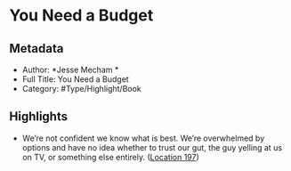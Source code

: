 # You Need a Budget

## Metadata

* Author: *Jesse Mecham *
* Full Title: You Need a Budget
* Category: #Type/Highlight/Book

## Highlights

* We’re not confident we know what is best. We’re overwhelmed by options and have no idea whether to trust our gut, the guy yelling at us on TV, or something else entirely. ([Location 197](https://readwise.io/to_kindle?action=open&asin=B071Y2XSFN&location=197))
